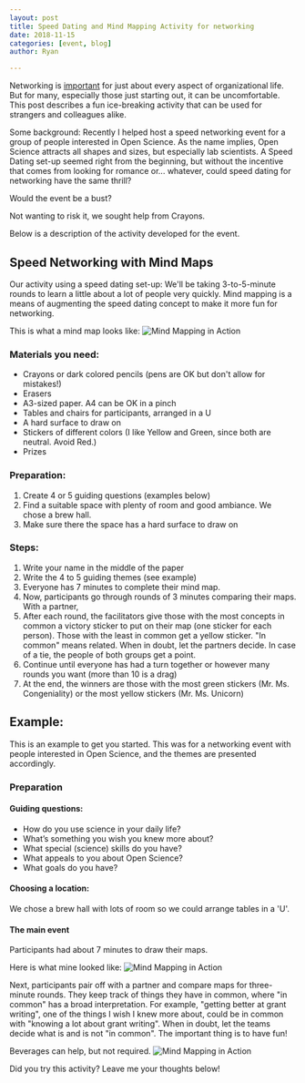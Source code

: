 ```yaml
---
layout: post
title: Speed Dating and Mind Mapping Activity for networking
date: 2018-11-15
categories: [event, blog]
author: Ryan

---
```


<!--- comment: true -->
<!--- tags: shared_vision networking maps team_building -->

Networking is [important](https://hbr.org/2007/01/how-leaders-create-and-use-networks) for just about every aspect of organizational life. But for many, especially those just starting out, it can be uncomfortable. This post describes a fun ice-breaking activity that can be used for strangers and colleagues alike.

Some background: Recently I helped host a speed networking event for a group of people interested in Open Science. As the name implies, Open Science attracts all shapes and sizes, but especially lab scientists. A Speed Dating set-up seemed right from the beginning, but without the incentive that comes from looking for romance or... whatever, could speed dating for networking have the same thrill?  

Would the event be a bust?

Not wanting to risk it, we sought help from Crayons.

Below is a description of the activity developed for the event.

## Speed Networking with Mind Maps

Our activity using a speed dating set-up: We'll be taking 3-to-5-minute rounds to learn a little about a lot of people very quickly.
Mind mapping is a means of augmenting the speed dating concept to make it more fun for networking.

This is what a mind map looks like:
![Mind Mapping in Action](/img/2018.15.11Mind_map_blank.PNG)


### Materials you need:
* Crayons  or dark colored pencils (pens are OK but don't allow for mistakes!)
* Erasers
* A3-sized paper. A4 can be OK in a pinch
* Tables and chairs for participants, arranged in a U
* A hard surface to draw on
* Stickers of different colors (I like Yellow and Green, since both are neutral. Avoid Red.)
* Prizes


### Preparation:

1. Create 4 or 5 guiding questions (examples below)
1. Find a suitable space with plenty of room and good ambiance. We chose a brew hall.
1. Make sure there the space has a hard surface to draw on


### Steps:

1. Write your name in the middle of the paper
1. Write the 4 to 5 guiding themes (see example)
1. Everyone has 7 minutes to complete their mind map.
1. Now, participants go through rounds of 3 minutes comparing their maps. With a partner,
1. After each round, the facilitators give those with the most concepts in common a victory sticker to put on their map (one sticker for each person). Those with the least in common get a yellow sticker. "In common" means related. When in doubt, let the partners decide. In case of a tie, the people of both groups get a point.
1. Continue until everyone has had a turn together or however many rounds you want (more than 10 is a drag)
1. At the end, the winners are those with the most green stickers (Mr. Ms. Congeniality) or the most yellow stickers (Mr. Ms. Unicorn)

## Example:

This is an example to get you started. This was for a networking event with people interested in Open Science, and the themes are presented accordingly.

### Preparation

#### Guiding questions:

* How do you use science in your daily life?
* What’s something you wish you knew more about?
* What special (science) skills do you have?
* What appeals to you about Open Science?
* What goals do you have?

#### Choosing a location:

We chose a brew hall with lots of room so we could arrange tables in a 'U'.

#### The main event

Participants had about 7 minutes to draw their maps.

Here is what mine looked like:
![Mind Mapping in Action](/img/2018.15.11Mind_map_example.PNG)

Next, participants pair off with a partner and compare maps for three-minute rounds. They keep track of things they have in common, where "in common" has a broad interpretation. For example, "getting better at grant writing", one of the things I wish I knew more about, could be in common with "knowing a lot about grant writing". When in doubt, let the teams decide what is and is not "in common". The important thing is to have fun!

Beverages can help, but not required.
![Mind Mapping in Action](/img/2018.15.11Mind_map_action.PNG)

Did you try this activity? Leave me your thoughts below!
